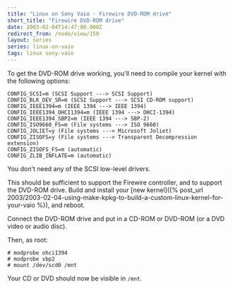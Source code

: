 ```yaml
---
title: "Linux on Sony Vaio - Firewire DVD-ROM drive"
short_title: "Firewire DVD-ROM drive"
date: 2003-02-04T14:47:00.000Z
redirect_from: /node/view/150
layout: series
series: linux-on-vaio
tags: linux sony-vaio
---
```

To get the DVD-ROM drive working, you'll need to compile your kernel with the following options:

```
CONFIG_SCSI=m (SCSI Support ---> SCSI Support)
CONFIG_BLK_DEV_SR=m (SCSI Support ---> SCSI CD-ROM support)
CONFIG_IEEE1394=m (IEEE 1394 ---> IEEE 1394)
CONFIG_IEEE1394_OHCI1394=m (IEEE 1394 ---> OHCI-1394)
CONFIG_IEEE1394_SBP2=m (IEEE 1394 ---> SBP-2)
CONFIG_ISO9660_FS=m (File systems ---> ISO 9660)
CONFIG_JOLIET=y (File systems ---> Microsoft Joliet)
CONFIG_ZISOFS=y (File systems ---> Transparent Decompression extension)
CONFIG_ZISOFS_FS=m (automatic)
CONFIG_ZLIB_INFLATE=m (automatic)
```

You don't need any of the SCSI low-level drivers.

This should be sufficient to support the Firewire controller, and to support the DVD-ROM drive. Build and install your [new kernel]({% post_url 2003/2003-02-04-using-make-kpkg-to-build-a-custom-linux-kernel-for-your-vaio %}), and reboot.

Connect the DVD-ROM drive and put in a CD-ROM or DVD-ROM (or a DVD video or audio disc).

Then, as root:

```
# modprobe ohci1394
# modprobe sbp2
# mount /dev/scd0 /mnt
```

Your CD or DVD should now be visible in `/mnt`.
